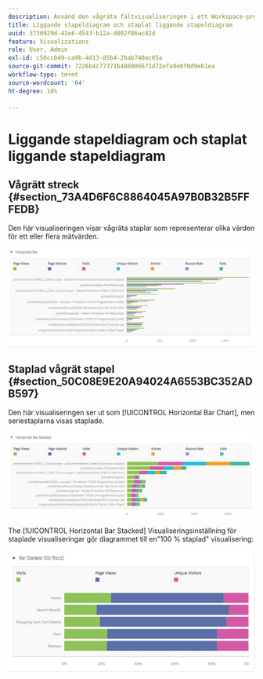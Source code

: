 ```yaml
---
description: Använd den vågräta fältvisualiseringen i ett Workspace-projekt.
title: Liggande stapeldiagram och staplat liggande stapeldiagram
uuid: 3730929d-42e6-4543-b12a-d002f86ac82d
feature: Visualizations
role: User, Admin
exl-id: c50cc849-ca9b-4d13-85b4-2bab740ac65a
source-git-commit: 7226b4c77371b486006671d72efa9e0f0d9eb1ea
workflow-type: tm+mt
source-wordcount: '64'
ht-degree: 18%

---
```


# Liggande stapeldiagram och staplat liggande stapeldiagram

## Vågrätt streck {#section_73A4D6F6C8864045A97B0B32B5FFFEDB}

Den här visualiseringen visar vågräta staplar som representerar olika värden för ett eller flera mätvärden.

![](assets/horizontal_bar.png)

## Staplad vågrät stapel {#section_50C08E9E20A94024A6553BC352ADB597}

Den här visualiseringen ser ut som [!UICONTROL Horizontal Bar Chart], men seriestaplarna visas staplade.

![](assets/horizontal-bar-stacked.png)

The [!UICONTROL Horizontal Bar Stacked] Visualiseringsinställning för staplade visualiseringar gör diagrammet till en&quot;100 % staplad&quot; visualisering:

![](assets/horizstacked100.png)
